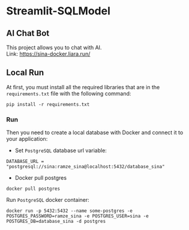 # Streamlit-SQLModel

## AI Chat Bot

This project allows you to chat with AI.<br>
Link: https://sina-docker.liara.run/

## Local Run

At first, you must install all the required libraries that are in the `requirements.txt` file with the following command:

```
pip install -r requirements.txt
```

### Run

Then you need to create a local database with Docker and connect it to your application:

- Set `PostgreSQL` database url variable:

```
DATABASE_URL = "postgresql://sina:ramze_sina@localhost:5432/database_sina"
```

- Docker pull postgres

```
docker pull postgres
```

Run `PostgreSQL` docker container:

```
docker run -p 5432:5432 --name some-postgres -e POSTGRES_PASSWORD=ramze_sina -e POSTGRES_USER=sina -e POSTGRES_DB=database_sina -d postgres
```
